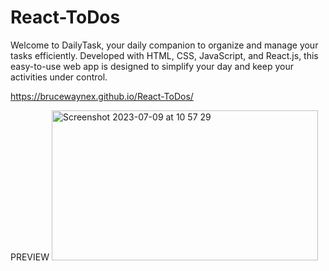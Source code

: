 # React-ToDos

Welcome to DailyTask, your daily companion to organize and manage your tasks efficiently. Developed with HTML, CSS, JavaScript, and React.js, this easy-to-use web app is designed to simplify your day and keep your activities under control.

https://brucewaynex.github.io/React-ToDos/


PREVIEW
<img width="426" height="240" alt="Screenshot 2023-07-09 at 10 57 29" src="https://github.com/BruceWayneX/React-ToDos/blob/gh-pages/Untitled%20%E2%80%91%20Made%20with%20FlexClip%20(1).gif">

